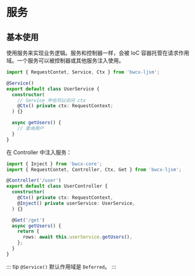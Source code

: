 # 服务

## 基本使用

使用服务来实现业务逻辑。服务和控制器一样，会被 IoC 容器托管在请求作用域。一个服务可以被控制器或其他服务注入使用。

```typescript
import { RequestContet, Service, Ctx } from 'bwcx-ljsm';

@Service()
export default class UserService {
  constructor(
    // Service 中也可以访问 ctx
    @Ctx() private ctx: RequestContext;
  ) {}

  async getUsers() {
    // 查询用户
  }
}
```

在 Controller 中注入服务：

```typescript {8}
import { Inject } from 'bwcx-core';
import { RequestContet, Controller, Ctx, Get } from 'bwcx-ljsm';

@Controller('/user')
export default class UserController {
  constructor(
    @Ctx() private ctx: RequestContext,
    @Inject() private userService: UserService,
  ) {}

  @Get('/get')
  async getUsers() {
    return {
      rows: await this.userService.getUsers(),
    };
  }
}
```

::: tip
`@Service()` 默认作用域是 `Deferred`。
:::
